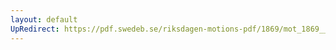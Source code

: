 ```yaml
---
layout: default
UpRedirect: https://pdf.swedeb.se/riksdagen-motions-pdf/1869/mot_1869__ak__00188/mot_1869__ak__00188_001.pdf
---
```

